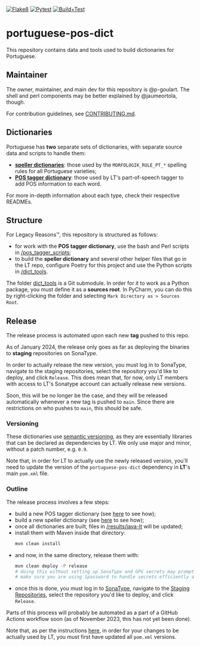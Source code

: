 [![Flake8](https://github.com/languagetool-org/portuguese-pos-dict/actions/workflows/flake8.yml/badge.svg)](https://github.com/languagetool-org/portuguese-pos-dict/actions/workflows/flake8.yml)
[![Pytest](https://github.com/languagetool-org/portuguese-pos-dict/actions/workflows/pytest.yml/badge.svg)](https://github.com/languagetool-org/portuguese-pos-dict/actions/workflows/pytest.yml)
[![Build+Test](https://github.com/languagetool-org/portuguese-pos-dict/actions/workflows/build.yml/badge.svg)](https://github.com/languagetool-org/portuguese-pos-dict/actions/workflows/build.yml)

# portuguese-pos-dict

This repository contains data and tools used to build dictionaries for Portuguese.

## Maintainer

The owner, maintainer, and main dev for this repository is @p-goulart. The shell and perl components may be better
explained by @jaumeortola, though.

For contribution guidelines, see [CONTRIBUTING.md](CONTRIBUTING.md).

## Dictionaries

Portuguese has **two** separate sets of dictionaries, with separate source data and scripts to handle them:

- **[speller dictionaries](data/spelling-dict/README.md)**: those used by the `MORFOLOGIK_RULE_PT_*` spelling rules for
  all Portuguese varieties;
- **[POS tagger dictionary](data/src-dict/README.md)**: those used by LT's part-of-speech tagger to add POS information
  to each word.

For more in-depth information about each type, check their respective READMEs.

## Structure

For Legacy Reasons™, this repository is structured as follows:
- for work with the **POS tagger dictionary**, use the bash and Perl scripts in [/pos_tagger_scripts](./pos_tagger_scripts/README.md);
- to build the **speller dictionary** and several other helper files that go in the LT repo, configure Poetry for this
  project and use the Python scripts in [/dict_tools](./dict_tools/README.md).

The folder [dict_tools](./dict_tools) is a Git submodule. In order for it to work as a Python package, you must define
it as a **sources root**. In PyCharm, you can do this by right-clicking the folder and selecting
`Mark Directory as > Sources Root`.

## Release

The release process is automated upon each new **tag** pushed to this repo.

As of January 2024, the release only goes as far as deploying the binaries to **staging** repositories on SonaType.

In order to actually release the new version, you must log in to SonaType, navigate to the staging repositories, select
the repository you'd like to deploy, and click `Release`. This does mean that, for now, only LT members with access
to LT's Sonatype account can actually release new versions.

Soon, this will be no longer be the case, and they will be released automatically whenever a new tag is pushed to
`main`. Since there are restrictions on who pushes to `main`, this should be safe.

### Versioning

These dictionaries use [semantic versioning](https://semver.org), as they are essentially libraries that can be
declared as dependencies by LT. We only use major and minor, without a patch number, e.g. `0.9`.

Note that, in order for LT to actually use the newly released version, you'll need to update the version of the
`portuguese-pos-dict` dependency in **LT**'s main `pom.xml` file.

### Outline

The release process involves a few steps:

- build a new POS tagger dictionary (see [here](./pos_tagger_scripts/README.md) to see how);
- build a new speller dictionary (see [here](./pt_dict/README.md) to see how);
- once all dictionaries are built, files in [/results/java-lt](./results/java-lt) will be updated;
- install them with Maven inside that directory:
  ```bash
  mvn clean install
  ```
- and now, in the same directory, release them with:
  ```bash
  mvn clean deploy -P release
  # doing this without setting up SonaType and GPG secrets may prompt you for credentials multiple times!
  # make sure you are using 1password to handle secrets efficiently and securely ;)
  ```
- once this is done, you must log in to [SonaType](http://oss.sonatype.org/), navigate to the
  [Staging Repositories](https://oss.sonatype.org/#stagingRepositories), select the repository you'd like to deploy,
  and click `Release`.

Parts of this process will probably be automated as a part of a GitHub Actions workflow soon (as of November 2023, this
has not yet been done).

Note that, as per the instructions [here](#versioning), in order for your changes to be actually used by LT, you must
first have updated all `pom.xml` versions.

